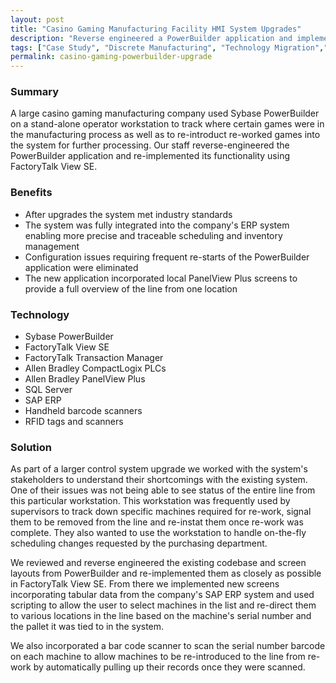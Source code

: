 ```yaml
---
layout: post
title: "Casino Gaming Manufacturing Facility HMI System Upgrades"
description: "Reverse engineered a PowerBuilder application and implemented its functionality and more using FactoryTalk View SE."
tags: ["Case Study", "Discrete Manufacturing", "Technology Migration","ERP Integration", "Process Analytics","Database Management", "PLC", "HMI"]
permalink: casino-gaming-powerbuilder-upgrade
---
```


<h3>Summary</h3>
<p class="left-align">A large casino gaming manufacturing company used Sybase PowerBuilder on a stand-alone operator workstation to track where certain games were in the manufacturing process as well as to re-introduct re-worked games into the system for further processing. Our staff reverse-engineered the PowerBuilder application and re-implemented its functionality using FactoryTalk View SE.</p>

<h3>Benefits</h3>
<ul class="left-align">
	<li>After upgrades the system met industry standards</li>
	<li>The system was fully integrated into the company's ERP system enabling more precise and traceable scheduling and inventory management</li>
	<li>Configuration issues requiring frequent re-starts of the PowerBuilder application were eliminated</li>
	<li>The new application incorporated local PanelView Plus screens to provide a full overview of the line from one location</li>
</ul>

<h3>Technology</h3>
<ul class="left-align">
	<li>Sybase PowerBuilder</li>
	<li>FactoryTalk View SE</li>
	<li>FactoryTalk Transaction Manager</li>
	<li>Allen Bradley CompactLogix PLCs</li>
	<li>Allen Bradley PanelView Plus</li>
	<li>SQL Server</li>
	<li>SAP ERP</li>
	<li>Handheld barcode scanners</li>
	<li>RFID tags and scanners</li>
</ul>

<h3>Solution</h3>
<p class="left-align">As part of a larger control system upgrade we worked with the system's stakeholders to understand their shortcomings with the existing system. One of their issues was not being able to see status of the entire line from this particular workstation. This workstation was frequently used by supervisors to track down specific machines required for re-work, signal them to be removed from the line and re-instat them once re-work was complete. They also wanted to use the workstation to handle on-the-fly scheduling changes requested by the purchasing department.</p>

<p class="left-align">We reviewed and reverse engineered the existing codebase and screen layouts from PowerBuilder and re-implemented them as closely as possible in FactoryTalk View SE. From there we implemented new screens incorporating tabular data from the company's SAP ERP system and used scripting to allow the user to select machines in the list and re-direct them to various locations in the line based on the machine's serial number and the pallet it was tied to in the system.</p>

<p class="left-align">We also incorporated a bar code scanner to scan the serial number barcode on each machine to allow machines to be re-introduced to the line from re-work by automatically pulling up their records once they were scanned.</p>